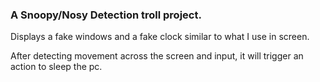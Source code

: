 ### A Snoopy/Nosy Detection troll project.

Displays a fake windows and a fake clock similar to what I use in screen.<br>

After detecting movement across the screen and input, it will trigger an action to sleep the pc.